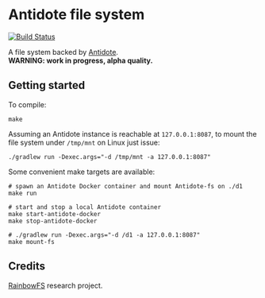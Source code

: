 # Antidote file system

[![Build Status](https://travis-ci.org/SyncFree/antidote-fs.svg?branch=master)](https://travis-ci.org/SyncFree/antidote-fs)  

A file system backed by [Antidote](http://syncfree.github.io/antidote/).  
**WARNING: work in progress, alpha quality.**

## Getting started

To compile:

    make 

Assuming an Antidote instance is reachable at `127.0.0.1:8087`,
to mount the file system under `/tmp/mnt` on Linux just issue:

    ./gradlew run -Dexec.args="-d /tmp/mnt -a 127.0.0.1:8087"

Some convenient make targets are available:

    # spawn an Antidote Docker container and mount Antidote-fs on ./d1
    make run

    # start and stop a local Antidote container
    make start-antidote-docker
    make stop-antidote-docker

    # ./gradlew run -Dexec.args="-d /d1 -a 127.0.0.1:8087"
    make mount-fs

## Credits

[RainbowFS](http://rainbowfs.lip6.fr/) research project.
